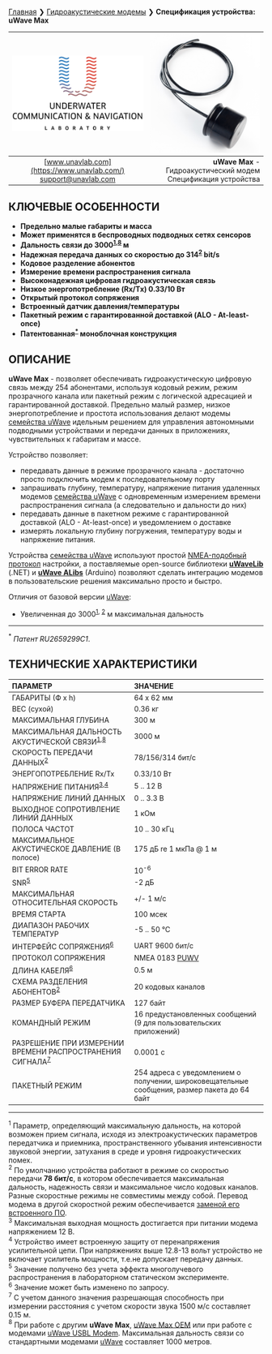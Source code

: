 [Главная](/README_RU) ❯ [Гидроакустические модемы](/underwater_acoustic_modems_ru) ❯ **Спецификация устройства: uWave Max**

<div style="page-break-after: always;"></div>

| ![logo](/documentation/sm_logo.png) | ![logo](/documentation/def_modem_black.png) |
| :---: | ---: |
| [www.unavlab.com](https://www.unavlab.com/) <br/> [support@unavlab.com](mailto:support@unavlab.com) | **uWave Max** - Гидроакустический модем <br/> Спецификация устройства |

## КЛЮЧЕВЫЕ ОСОБЕННОСТИ

* **Предельно малые габариты и масса**
* **Может применятся в беспроводных подводных сетях сенсоров**
* **Дальность связи до 3000<sup>[1](#footnote1),[8](#footnote8)</sup> м**
* **Надежная передача данных со скоростью до 314<sup>[2](#footnote2)</sup> bit/s**
* **Кодовое разделение абонентов**
* **Измерение времени распространения сигнала**
* **Высоконадежная цифровая гидроакустическая связь**
* **Низкое энергопотребление (Rx/Tx) 0.33/10 Вт**
* **Открытый протокол сопряжения**
* **Встроенный датчик давления/температуры**
* **Пакетный режим с гарантированной доставкой (ALO - At-least-once)**
* **Патентованная<sup>[*](#footnote_a1)</sup> моноблочная конструкция**

## ОПИСАНИЕ

**uWave Max** - позволяет обеспечивать гидроакустическую цифровую связь между 254 абонентами, используя кодовый режим, режим прозрачного канала или пакетный режим с логической адресацией и гарантированной доставкой. 
Предельно малый размер, низкое энергопотребление и простота использования делают модемы [семейства uWave](uWAVE_Family_ru.md) идельным решением для управления автономными подводными устройствами и передачи данных в приложениях, чувствительных к габаритам и массе.

Устройство позволяет:
* передавать данные в режиме прозрачного канала - достаточно просто подключить модем к последовательному порту
* запрашивать глубину, температуру, напряжение питания удаленных модемов [семейства uWave](uWAVE_Family_ru.md) с одновременным измерением времени распространения сигнала (а следовательно и дальности до них)
* передавать данные в пакетном режиме с гарантированной доставкой (ALO - At-least-once) и уведомлением о доставке
* измерять локальную глубину погружения, температуру воды и напряжение питания.

Устройства [семейства uWave](uWAVE_Family_ru.md) используют простой [NMEA-подобный протокол](uWAVE_Protocol_Specification_ru.md) настройки, а поставляемые open-source библиотеки [**uWaveLib**](https://github.com/ucnl/uWAVELib) (.NET) и [**uWave ALibs**](https://github.com/ucnl/UCNL_ALibs) (Arduino) позволяют сделать интеграцию модемов в пользовательские решения максимально просто и быстро.

Отличия от базовой версии [uWave](/documentation/EN/uWAVE/uWAVE_Specification_ru.md):
* Увеличенная до 3000<sup>[1](#footnote1), [2](#footnote2)</sup> м максимальная дальность

_________
<a name="footnote_a1"><sup>\*</sup></a> *Патент RU2659299C1*.  

<div style="page-break-after: always;"></div>

## ТЕХНИЧЕСКИЕ ХАРАКТЕРИСТИКИ

| ПАРАМЕТР | ЗНАЧЕНИЕ |
| :--- | :--- |
| ГАБАРИТЫ (Ф х h) | 64 x 62 мм |
| ВЕС (сухой) | 0.36 кг |
| МАКСИМАЛЬНАЯ ГЛУБИНА | 300 м |
| МАКСИМАЛЬНАЯ ДАЛЬНОСТЬ АКУСТИЧЕСКОЙ СВЯЗИ<sup>[1](#footnote1),[8](#footnote8)</sup> | 3000 м |
| СКОРОСТЬ ПЕРЕДАЧИ ДАННЫХ<sup>[2](#footnote2)</sup> | 78/156/314 бит/с |
| ЭНЕРГОПОТРЕБЛЕНИЕ Rx/Tx | 0.33/10 Вт |
| НАПРЯЖЕНИЕ ПИТАНИЯ<sup>[3](#footnote3),[4](#footnote4)</sup> | 5 .. 12 В |
| НАПРЯЖЕНИЕ ЛИНИЙ ДАННЫХ | 0 .. 3.3 В |
| ВЫХОДНОЕ СОПРОТИВЛЕНИЕ ЛИНИЙ ДАННЫХ | 1 кОм |
| ПОЛОСА ЧАСТОТ | 10 .. 30 кГц |
| МАКСИМАЛЬНОЕ АКУСТИЧЕСКОЕ ДАВЛЕНИЕ (В полосе) | 175 дБ re 1 мкПа @ 1 м |
| BIT ERROR RATE | 10<sup>-6</sup> |
| SNR<sup>[5](#footnote5)</sup> | -2 дБ |
| МАКСИМАЛЬНАЯ ОТНОСИТЕЛЬНАЯ СКОРОСТЬ | +/- 1 м/с |
| ВРЕМЯ СТАРТА | 100 мсек |
| ДИАПАЗОН РАБОЧИХ ТЕМПЕРАТУР | -5 .. 50 °C |
| ИНТЕРФЕЙС СОПРЯЖЕНИЯ<sup>[6](#footnote6)</sup> | UART 9600 бит/с |
| ПРОТОКОЛ СОПРЯЖЕНИЯ | NMEA 0183 [PUWV](uWAVE_Protocol_Specification_ru.md) |
| ДЛИНА КАБЕЛЯ<sup>[6](#footnote6)</sup> | 0.5 м |
| СХЕМА РАЗДЕЛЕНИЯ АБОНЕНТОВ<sup>[2](#footnote2)</sup> | 20 кодовых каналов |
| РАЗМЕР БУФЕРА ПЕРЕДАТЧИКА | 127 байт |
| КОМАНДНЫЙ РЕЖИМ| 16 предустановленных сообщений (9 для пользовательских приложений) |
| РАЗРЕШЕНИЕ ПРИ ИЗМЕРЕНИИ ВРЕМЕНИ РАСПРОСТРАНЕНИЯ СИГНАЛА<sup>[7](#footnote7)</sup> | 0.0001 c |
| ПАКЕТНЫЙ РЕЖИМ | 254 адреса с уведомлением о получении, широковещательные сообщения, размер пакета до 64 байт |
  
________________

<a name="footnote1"><sup>1</sup></a> Параметр, определяющий максимальную дальность, на которой возможен прием сигнала, исходя из электроакустических параметров передатчика и приемника, пространственного убывания интенсивности звуковой энергии, затухания в среде и уровня гидроакустических помех.  
<a name="footnote2"><sup>2</sup></a> По умолчанию устройства работают в режиме со скоростью передачи **78 бит/с**, в котором обеспечивается максимальная дальность, надежность связи и максимальное число кодовых каналов. Разные скоростные режимы не совместимы между собой. Перевод модема в другой скоростной режим обеспечивается [заменой его встроенного ПО](uWAVE_FW_Updating_ru.md).  
<a name="footnote3"><sup>3</sup></a> Максимальная выходная мощность достигается при питании модема напряжением 12 В.  
<a name="footnote4"><sup>4</sup></a> Устройство имеет встроенную защиту от перенапряжения усилительной цепи. При напряжениях выше 12.8-13 вольт устройство не включает усилитель мощности, т.е.не допускает передачу данных.  
<a name="footnote5"><sup>5</sup></a> Значение получено без учета эффекта многолучевого распространения в лабораторном статическом эксперименте.  
<a name="footnote6"><sup>6</sup></a> Значение может быть изменено по запросу.  
<a name="footnote7"><sup>7</sup></a> С учетом данного значения разрешающая способность при измерении расстояния с учетом скорости звука 1500 м/с составляет 0.15 м.  
<a name="footnote8"><sup>8</sup></a> При работе с другим **uWave Max**, [uWave Max OEM](uWAVE_Max_OEM_Specification_ru.md) или при работе с модемами [uWave USBL Modem](uWAVE_USBL_Modem_Specification_ru.md). Максимальная дальность связи со стандартными модемами [uWave](uWAVE_Specification_ru.md) составляет 1000 метров.  

<div style="page-break-after: always;"></div>

